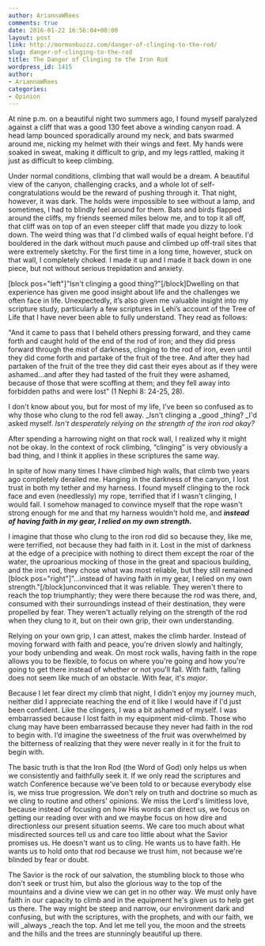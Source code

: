```yaml
---
author: AriannaWRees
comments: true
date: 2016-01-22 16:56:04+00:00
layout: post
link: http://mormonbuzzz.com/danger-of-clinging-to-the-rod/
slug: danger-of-clinging-to-the-rod
title: The Danger of Clinging to the Iron Rod
wordpress_id: 1415
author:
- AriannaWRees
categories:
- Opinion
---
```



At nine p.m. on a beautiful night two summers ago, I found myself paralyzed against a cliff that was a good 130 feet above a winding canyon road. A head lamp bounced sporadically around my neck, and bats swarmed around me, nicking my helmet with their wings and feet. My hands were soaked in sweat, making it difficult to grip, and my legs rattled, making it just as difficult to keep climbing. 

Under normal conditions, climbing that wall would be a dream. A beautiful view of the canyon, challenging cracks, and a whole lot of self-congratulations would be the reward of pushing through it. That night, however, it was dark. The holds were impossible to see without a lamp, and sometimes, I had to blindly feel around for them. Bats and birds flapped around the cliffs, my friends seemed miles below me, and to top it all off, that cliff was on top of an even steeper cliff that made you dizzy to look down. The weird thing was that I'd climbed walls of equal height before. I'd bouldered in the dark without much pause and climbed up off-trail sites that were extremely sketchy. For the first time in a long time, however, stuck on that wall, I completely choked. I made it up and I made it back down in one piece, but not without serious trepidation and anxiety.

[block pos="left"]"Isn't clinging a good thing?"[/block]Dwelling on that experience has given me good insight about life and the challenges we often face in life. Unexpectedly, it’s also given me valuable insight into my scripture study, particularly a few scriptures in Lehi’s account of the Tree of Life that I have never been able to fully understand. They read as follows:

"And it came to pass that I beheld others pressing forward, and they came forth and caught hold of the end of the rod of iron; and they did press forward through the mist of darkness, clinging to the rod of iron, even until they did come forth and partake of the fruit of the tree. And after they had partaken of the fruit of the tree they did cast their eyes about as if they were ashamed...and after they had tasted of the fruit they were ashamed, because of those that were scoffing at them; and they fell away into forbidden paths and were lost” (1 Nephi 8: 24-25, 28). 

I don't know about you, but for most of my life, I've been so confused as to why those who clung to the rod fell away. _Isn't clinging a _good _thing? _I'd asked myself. _Isn't desperately relying on the strength of the iron rod okay?_

After spending a harrowing night on that rock wall, I realized why it might not be okay. In the context of rock climbing, “clinging” is very obviously a bad thing, and I think it applies in these scriptures the same way.

In spite of how many times I have climbed high walls, that climb two years ago completely derailed me. Hanging in the darkness of the canyon, I lost trust in both my tether and my harness. I found myself clinging to the rock face and even (needlessly) my rope, terrified that if I wasn't clinging, I would fall. I somehow managed to convince myself that the rope wasn't strong enough for me and that my harness wouldn't hold me, and **_instead of having faith in my gear, I relied on my own strength._**

I imagine that those who clung to the iron rod did so because they, like me, were terrified, not because they had faith in it. Lost in the mist of darkness at the edge of a precipice with nothing to direct them except the roar of the water, the uproarious mocking of those in the great and spacious building, and the iron rod, they chose what was most reliable, but they still remained [block pos="right"]"...instead of having faith in my gear, I relied on my own strength."[/block]unconvinced that it was reliable. They weren't there to reach the top triumphantly; they were there because the rod was there, and, consumed with their surroundings instead of their destination, they were propelled by fear. They weren't actually relying on the strength of the rod when they clung to it, but on their own grip, their own understanding.

Relying on your own grip, I can attest, makes the climb harder. Instead of moving forward with faith and peace, you're driven slowly and haltingly, your body unbending and weak. On most rock walls, having faith in the rope allows you to be flexible, to focus on where you're going and how you're going to get there instead of whether or not you'll fall. With faith, falling does not seem like much of an obstacle. With fear, it's _major_.

Because I let fear direct my climb that night, I didn't enjoy my journey much, neither did I appreciate reaching the end of it like I would have if I'd just been confident. Like the clingers, I was a bit ashamed of myself. I was embarrassed because I lost faith in my equipment mid-climb. Those who clung may have been embarrassed because they never had faith in the rod to begin with. I’d imagine the sweetness of the fruit was overwhelmed by the bitterness of realizing that they were never really in it for the fruit to begin with.

The basic truth is that the Iron Rod (the Word of God) only helps us when we consistently and faithfully seek it. If we only read the scriptures and watch Conference because we've been told to or because everybody else is, we miss true progression. We don't rely on truth and doctrine so much as we cling to routine and others' opinions. We miss the Lord's limitless love, because instead of focusing on how His words can direct us, we focus on getting our reading over with and we maybe focus on how dire and directionless our present situation seems. We care too much about what misdirected sources tell us and care too little about what the Savior promises us. He doesn't want us to cling. He wants us to have faith. He wants us to hold onto that rod because we trust him, not because we're blinded by fear or doubt.

The Savior is the rock of our salvation, the stumbling block to those who don't seek or trust him, but also the glorious way to the top of the mountains and a divine view we can get in no other way. We must only have faith in our capacity to climb and in the equipment he's given us to help get us there. The way might be steep and narrow, our environment dark and confusing, but with the scriptures, with the prophets, and with our faith, we will _always _reach the top. And let me tell you, the moon and the streets and the hills and the trees are stunningly beautiful up there.


